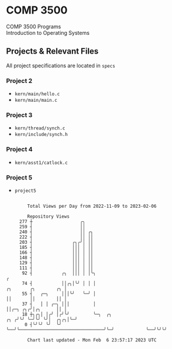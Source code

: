 # COMP 3500
COMP 3500 Programs  
Introduction to Operating Systems  
## Projects & Relevant Files
All project specifications are located in `specs`
### Project 2
- `kern/main/hello.c`
- `kern/main/main.c`
### Project 3
- `kern/thread/synch.c`
- `kern/include/synch.h`
### Project 4
- `kern/asst1/catlock.c`
### Project 5
- `project5`

```

        Total Views per Day from 2022-11-09 to 2023-02-06

        Repository Views
     277 ┼                  ╭╮
     259 ┤                  ││
     240 ┤                  ││ ╭╮
     222 ┤                  ││ ││
     203 ┤               ╭╮╭╯│ ││
     185 ┤               │││ │ ││
     166 ┤               │││ │ ││
     148 ┤               │││ │ ││
     129 ┤               │││ │ ││
     111 ┤               │││ │ ││
      92 ┤           ╭╮  │││ │ │╰╮                                                                ╭
      74 ┤           ││╭╮│╰╯ │ │ │                                          ╭╮       ╭╮        ╭╮ │
      55 ┤   ╭─╮     │││╰╯   ╰─╯ │                                          ││       ││        ││ │
      37 ┤   │ │ ╭─╮ │││         │                                          ││╭─╮ ╭╮╭╯│╭╮      ││ │
      18 ┼╮╭╮│ │╭╯ │╭╯╰╯         ╰─╮  ╭╮                                ╭╮ ╭╯╰╯ ╰─╯╰╯ ╰╯│  ╭╮╭╮│╰─╯
       0 ┤╰╯╰╯ ╰╯  ╰╯              ╰──╯╰────────────────────────────────╯╰─╯            ╰──╯╰╯╰╯

        Chart last updated - Mon Feb  6 23:57:17 2023 UTC
        
```
